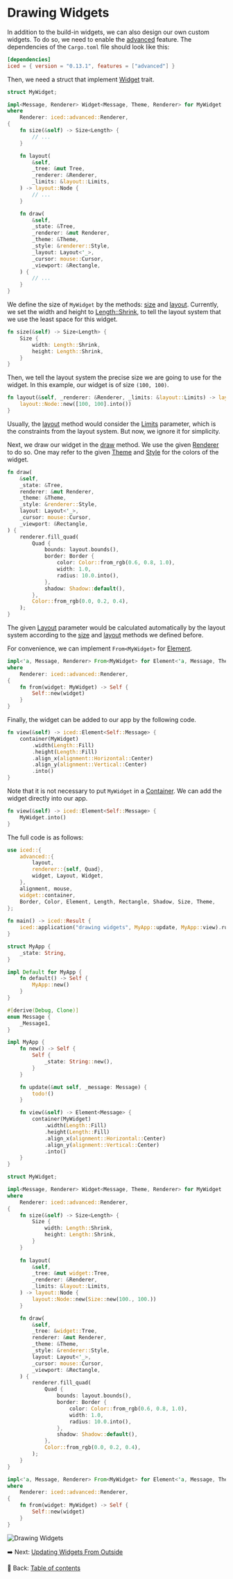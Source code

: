 # Drawing Widgets

In addition to the build-in widgets, we can also design our own custom widgets.
To do so, we need to enable the [advanced](https://docs.rs/crate/iced/0.12.1/features#advanced) feature.
The dependencies of the `Cargo.toml` file should look like this:

```toml
[dependencies]
iced = { version = "0.13.1", features = ["advanced"] }
```

Then, we need a struct that implement [Widget](https://docs.rs/iced/0.12.1/iced/advanced/widget/trait.Widget.html) trait.

```rust
struct MyWidget;

impl<Message, Renderer> Widget<Message, Theme, Renderer> for MyWidget
where
    Renderer: iced::advanced::Renderer,
{
    fn size(&self) -> Size<Length> {
        // ...
    }

    fn layout(
        &self,
        _tree: &mut Tree,
        _renderer: &Renderer,
        _limits: &layout::Limits,
    ) -> layout::Node {
        // ...
    }

    fn draw(
        &self,
        _state: &Tree,
        _renderer: &mut Renderer,
        _theme: &Theme,
        _style: &renderer::Style,
        _layout: Layout<'_>,
        _cursor: mouse::Cursor,
        _viewport: &Rectangle,
    ) {
        // ...
    }
}
```

We define the size of `MyWidget` by the methods: [size](https://docs.rs/iced/0.12.1/iced/advanced/trait.Widget.html#tymethod.size) and [layout](https://docs.rs/iced/0.12.1/iced/advanced/widget/trait.Widget.html#tymethod.layout).
Currently, we set the width and height to [Length::Shrink](https://docs.rs/iced/0.12.1/iced/enum.Length.html#variant.Shrink), to tell the layout system that we use the least space for this widget.

```rust
fn size(&self) -> Size<Length> {
    Size {
        width: Length::Shrink,
        height: Length::Shrink,
    }
}
```

Then, we tell the layout system the precise size we are going to use for the widget.
In this example, our widget is of size `(100, 100)`.

```rust
fn layout(&self, _renderer: &Renderer, _limits: &layout::Limits) -> layout::Node {
    layout::Node::new([100, 100].into())
}
```

Usually, the [layout](https://docs.rs/iced/0.12.1/iced/advanced/widget/trait.Widget.html#tymethod.layout) method would consider the [Limits](https://docs.rs/iced/0.12.1/iced/advanced/layout/struct.Limits.html) parameter, which is the constraints from the layout system.
But now, we ignore it for simplicity.

Next, we draw our widget in the [draw](https://docs.rs/iced/0.12.1/iced/advanced/widget/trait.Widget.html#tymethod.draw) method.
We use the given [Renderer](https://docs.rs/iced/0.12.1/iced/advanced/trait.Renderer.html) to do so.
One may refer to the given [Theme](https://docs.rs/iced/0.12.1/iced/enum.Theme.html) and [Style](https://docs.rs/iced/0.12.1/iced/advanced/renderer/struct.Style.html) for the colors of the widget.

```rust
fn draw(
    &self,
    _state: &Tree,
    renderer: &mut Renderer,
    _theme: &Theme,
    _style: &renderer::Style,
    layout: Layout<'_>,
    _cursor: mouse::Cursor,
    _viewport: &Rectangle,
) {
    renderer.fill_quad(
        Quad {
            bounds: layout.bounds(),
            border: Border {
                color: Color::from_rgb(0.6, 0.8, 1.0),
                width: 1.0,
                radius: 10.0.into(),
            },
            shadow: Shadow::default(),
        },
        Color::from_rgb(0.0, 0.2, 0.4),
    );
}
```

The given [Layout](https://docs.rs/iced/0.12.1/iced/advanced/struct.Layout.html) parameter would be calculated automatically by the layout system according to the [size](https://docs.rs/iced/0.12.1/iced/advanced/trait.Widget.html#tymethod.size) and [layout](https://docs.rs/iced/0.12.1/iced/advanced/widget/trait.Widget.html#tymethod.layout) methods we defined before.

For convenience, we can implement `From<MyWidget>` for [Element](https://docs.rs/iced/0.12.1/iced/type.Element.html).

```rust
impl<'a, Message, Renderer> From<MyWidget> for Element<'a, Message, Theme, Renderer>
where
    Renderer: iced::advanced::Renderer,
{
    fn from(widget: MyWidget) -> Self {
        Self::new(widget)
    }
}
```

Finally, the widget can be added to our app by the following code.

```rust
fn view(&self) -> iced::Element<Self::Message> {
    container(MyWidget)
        .width(Length::Fill)
        .height(Length::Fill)
        .align_x(alignment::Horizontal::Center)
        .align_y(alignment::Vertical::Center)
        .into()
}
```

Note that it is not necessary to put `MyWidget` in a [Container](https://docs.rs/iced/0.12.1/iced/widget/container/struct.Container.html).
We can add the widget directly into our app.

```rust
fn view(&self) -> iced::Element<Self::Message> {
    MyWidget.into()
}
```

The full code is as follows:

```rust
use iced::{
    advanced::{
        layout,
        renderer::{self, Quad},
        widget, Layout, Widget,
    },
    alignment, mouse,
    widget::container,
    Border, Color, Element, Length, Rectangle, Shadow, Size, Theme,
};
  
fn main() -> iced::Result {
    iced::application("drawing widgets", MyApp::update, MyApp::view).run()
}

struct MyApp {
    _state: String,
}

impl Default for MyApp {
    fn default() -> Self {
        MyApp::new()
    }
}

#[derive(Debug, Clone)]
enum Message {
    _Message1,
}

impl MyApp {
    fn new() -> Self {
        Self {
            _state: String::new(),
        }
    }

    fn update(&mut self, _message: Message) {
        todo!()
    }

    fn view(&self) -> Element<Message> {
        container(MyWidget)
            .width(Length::Fill)
            .height(Length::Fill)
            .align_x(alignment::Horizontal::Center)
            .align_y(alignment::Vertical::Center)
            .into()
    }
}

struct MyWidget;

impl<Message, Renderer> Widget<Message, Theme, Renderer> for MyWidget
where
    Renderer: iced::advanced::Renderer,
{
    fn size(&self) -> Size<Length> {
        Size {
            width: Length::Shrink,
            height: Length::Shrink,
        }
    }
  
    fn layout(
        &self,
        _tree: &mut widget::Tree,
        _renderer: &Renderer,
        _limits: &layout::Limits,
    ) -> layout::Node {
        layout::Node::new(Size::new(100., 100.))
    }

    fn draw(
        &self,
        _tree: &widget::Tree,
        renderer: &mut Renderer,
        _theme: &Theme,
        _style: &renderer::Style,
        layout: Layout<'_>,
        _cursor: mouse::Cursor,
        _viewport: &Rectangle,
    ) {
        renderer.fill_quad(
            Quad {
                bounds: layout.bounds(),
                border: Border {
                    color: Color::from_rgb(0.6, 0.8, 1.0),
                    width: 1.0,
                    radius: 10.0.into(),
                },
                shadow: Shadow::default(),
            },
            Color::from_rgb(0.0, 0.2, 0.4),
        );
    }
}

impl<'a, Message, Renderer> From<MyWidget> for Element<'a, Message, Theme, Renderer>
where
    Renderer: iced::advanced::Renderer,
{
    fn from(widget: MyWidget) -> Self {
        Self::new(widget)
    }
}
```

![Drawing Widgets](./pic/drawing_widgets.png)

:arrow_right:  Next: [Updating Widgets From Outside](./updating_widgets_from_outside.md)

:blue_book: Back: [Table of contents](./../README.md)

